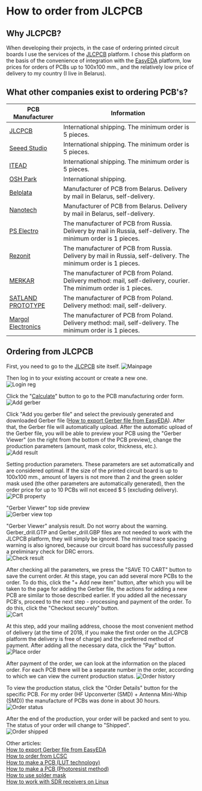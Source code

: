 # How to order from JLCPCB

## Why JLCPCB?
When developing their projects, in the case of ordering printed circuit boards I use the services of the [JLCPCB] platform. I chose this platform on the basis of the convenience of integration with the [EasyEDA] platform, low prices for orders of PCBs up to 100x100 mm., and the relatively low price of delivery to my country (I live in Belarus).

## What other companies exist to ordering PCB's?
| PCB Manufacturer | Information |
| ----- | ----- |
| [JLCPCB] | International shipping. The minimum order is 5 pieces.|
| [Seeed Studio] | International shipping. The minimum order is 5 pieces.|
| [ITEAD] | International shipping. The minimum order is 5 pieces.|
| [OSH Park] | International shipping. |
| [Belplata] | Manufacturer of PCB from Belarus. Delivery by mail in Belarus, self-delivery.|
| [Nanotech] | Manufacturer of PCB from Belarus. Delivery by mail in Belarus, self-delivery. |
| [PS Electro] | The manufacturer of PCB from Russia. Delivery by mail in Russia, self-delivery. The minimum order is 1 pieces.|
| [Rezonit] |  The manufacturer of PCB from Russia. Delivery by mail in Russia, self-delivery. The minimum order is 1 pieces. |
| [MERKAR] | The manufacturer of PCB from Poland. Delivery method: mail, self-delivery, courier. The minimum order is 1 pieces. |
| [SATLAND PROTOTYPE] | The manufacturer of PCB from Poland. Delivery method: mail, self-delivery. |
| [Margol Electronics] | The manufacturer of PCB from Poland. Delivery method: mail, self-delivery. The minimum order is 1 pieces. |

## Ordering from JLCPCB
First, you need to go to the [JLCPCB] site itself.
![Mainpage](../Resources/JLCPCB%20order/JLCPCB-1-Mainpage.png)  

Then log in to your existing account or create a new one.  
![Login reg](../Resources/JLCPCB%20order/JLCPCB-2-Login-Reg.png)  

Click the "[Calculate](https://jlcpcb.com/quote)" button to go to the PCB manufacturing order form.  
![Add gerber](../Resources/JLCPCB%20order/JLCPCB-3-Add-gerber.png)  

Click "Add you gerber file" and select the previously generated and downloaded Gerber file ([How to export Gerber file from EasyEDA](./How%20to%20export%20Gerber%20file%20from%20EasyEDA.md)). After that, the Gerber file will automatically upload. After the automatic upload of the Gerber file, you will be able to preview your PCB using the "Gerber Viewer" (on the right from the bottom of the PCB preview), change the production parameters (amount, mask color, thickness, etc.).  
![Add result](../Resources/JLCPCB%20order/JLCPCB-4-Add-result.png)  

Setting production parameters. These parameters are set automatically and are considered optimal. If the size of the printed circuit board is up to 100x100 mm., amount of layers is not more than 2 and the green solder mask used (the other parameters are automatically generated), then the order price for up to 10 PCBs will not exceed $ 5 (excluding delivery).  
![PCB property](../Resources/JLCPCB%20order/JLCPCB-5-PCB-Property.png)  

"Gerber Viewer" top side preview  
![Gerber view top](../Resources/JLCPCB%20order/JLCPCB-6-Gerber-view-top.png)  

"Gerber Viewer" analysis result. Do not worry about the warning. Gerber_drill.GTP and Gerber_drill.GBP files are not needed to work with the JLCPCB platform, they will simply be ignored. The minimal trace spacing warning is also ignored, because our circuit board has successfully passed a preliminary check for DRC errors.  
![Check result](../Resources/JLCPCB%20order/JLCPCB-7-Check-result.png)  

After checking all the parameters, we press the "SAVE TO CART" button to save the current order. At this stage, you can add several more PCBs to the order. To do this, click the "+ Add new item" button, after which you will be taken to the page for adding the Gerber file, the actions for adding a new PCB are similar to those described earlier. If you added all the necessary PCB's, proceed to the next step - processing and payment of the order. To do this, click the "Checkout securely" button.  
![Cart](../Resources/JLCPCB%20order/JLCPCB-8-Cart.png)  

At this step, add your mailing address, choose the most convenient method of delivery (at the time of 2018, if you make the first order on the JLCPCB platform the delivery is free of charge) and the preferred method of payment. After adding all the necessary data, click the "Pay" button.  
![Place order](../Resources/JLCPCB%20order/JLCPCB-9-Place-order.png)  

After payment of the order, we can look at the information on the placed order. For each PCB there will be a separate number in the order, according to which we can view the current production status. 
![Order history](../Resources/JLCPCB%20order/JLCPCB-10-Order-history.png)  

To view the production status, click the "Order Details" button for the specific PCB. For my order (HF Upconverter (SMD) + Antenna Mini-Whip (SMD)) the manufacture of PCBs was done in about 30 hours.  
![Order status](../Resources/JLCPCB%20order/JLCPCB-11-Order-status.png)  

After the end of the production, your order will be packed and sent to you. The status of your order will change to "Shipped".  
![Order shipped](../Resources/JLCPCB%20order/JLCPCB-12-Order-shipped.png)  

Other articles:  
[How to export Gerber file from EasyEDA](./How%20to%20export%20Gerber%20file%20from%20EasyEDA.md)  
[How to order from LCSC](./How%20to%20order%20from%20LCSC.md)  
[How to make a PCB (LUT technology)](./How%20to%20make%20a%20PCB%20(LUT%20technology).md)  
[How to make a PCB (Photoresist method)](./How%20to%20make%20a%20PCB%20(Photoresist%20method).md)  
[How to use solder mask](./How%20to%20use%20solder%20mask.md)  
[How to work with SDR receivers on Linux](./How%20to%20work%20with%20SDR%20receivers%20on%20Linux.md)


[EasyEDA]: <https://easyeda.com/>
[JLCPCB]: <https://jlcpcb.com/>
[Seeed Studio]: <https://www.seeedstudio.com/fusion_pcb.html>
[ITEAD]: <https://www.itead.cc/open-pcb/pcb-prototyping.html>
[OSH Park]: <https://oshpark.com/>
[Belplata]: <https://belplata.by/calc>
[Nanotech]: <http://www.pcb.by/index.php/clients/howto>
[PS Electro]: <http://www.pselectro.ru/zakaz_pechatnyh_plat/>
[Rezonit]: <https://service.rezonit.ru/cards/new>
[MERKAR]: <http://www.merkar.pl/cennik.html>
[SATLAND PROTOTYPE]: <http://prototypy.com/sites_pcbplugins/pcborder/58>
[Margol Electronics]: <http://www.fabrykapcb.pl/jakzamowic.html>